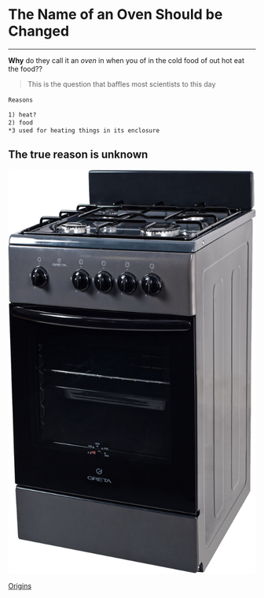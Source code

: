 # The Name of an Oven Should be Changed
---
**Why** do they call it an *oven* in when you of in the cold food of out hot eat the food??
> This is the question that baffles most scientists to this day

`Reasons`

```
1) heat?
2) food
*3 used for heating things in its enclosure
```

## The true reason is unknown

![Image](https://github.com/jberdeski/cse15l-lab-reports/blob/main/oven.png)

[Origins](https://knowyourmeme.com/memes/why-do-they-call-it-oven)
